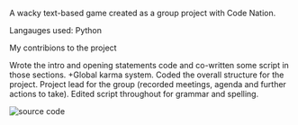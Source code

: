 A wacky text-based game created as a group project with Code Nation.

Langauges used: Python

My contribions to the project

Wrote the intro and opening statements code and co-written some script in those sections. +Global karma system.
Coded the overall structure for the project.
Project lead for the group (recorded meetings, agenda and further actions to take).
Edited script throughout for grammar and spelling.


<img src="/doc/carbon.png" alt="source code"/>

                                   
